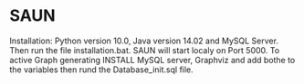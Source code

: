 # SAUN

Installation: Python version 10.0, Java version 14.02 and MySQL Server.
Then run the file installation.bat. SAUN will start localy on Port 5000.
To active Graph generating INSTALL MySQL server, Graphviz and add bothe to the variables
then rund the Database_init.sql file.
